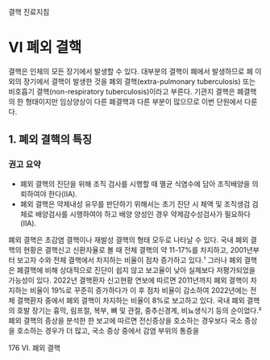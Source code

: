결핵 진료지침

# VI 폐외 결핵

결핵은 인체의 모든 장기에서 발생할 수 있다. 대부분의 결핵이 폐에서 발생하므로 폐 이외의 장기에서 결핵이 발생한 것을 폐외 결핵(extra-pulmonary tuberculosis) 또는 비호흡기 결핵(non-respiratory tuberculosis)이라고 부른다. 기관지 결핵은 폐결핵의 한 형태이지만 임상양상이 다른 폐결핵과 다른 부분이 많으므로 이번 단원에서 다룬다.

## 1. 폐외 결핵의 특징

### 권고 요약
- 폐외 결핵의 진단을 위해 조직 검사를 시행할 때 멸균 식염수에 담아 조직배양을 의뢰하여야 한다(IIA).
- 폐외 결핵은 약제내성 유무를 판단하기 위해서는 초기 진단 시 체액 및 조직생검 검체로 배양검사를 시행하여야 하고 배양 양성인 경우 약제감수성검사가 필요하다(IIA).

폐외 결핵은 초감염 결핵이나 재발성 결핵의 형태 모두로 나타날 수 있다. 국내 폐외 결핵의 현황은 결핵신고 신환자율로 볼 때 전체 결핵의 약 11-17%를 차지하고, 2001년부터 보고자 수와 전체 결핵에서 차지하는 비율이 점차 증가하고 있다.¹ 그러나 폐외 결핵은 폐결핵에 비해 상대적으로 진단이 쉽지 않고 보고율이 낮아 실제보다 저평가되었을 가능성이 있다. 2022년 결핵환자 신고현황 연보에 따르면 2011년까지 폐외 결핵이 차지하는 비율이 19%로 꾸준히 증가하다가 이 후 점차 비율이 감소하여 2022년에는 전체 결핵환자 중에서 폐외 결핵이 차지하는 비율이 8%로 보고하고 있다. 국내 폐외 결핵의 호발 장기는 흉막, 림프절, 복부, 뼈 및 관절, 중추신경계, 비뇨생식기 등의 순이었다.² 폐외 결핵의 증상을 분석한 한 보고에 따르면 전신증상을 호소하는 경우보다 국소 증상을 호소하는 경우가 더 많고, 국소 증상 중에서 감염 부위의 통증을

<PAGE>176 VI. 폐외 결핵